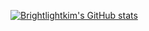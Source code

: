 
[![Brightlightkim's GitHub stats](https://github-readme-stats.vercel.app/api?username=brightlightkim&hide=stars,issues,contribs,prs&count_private=true&theme=gruvbox_light)](https://github.com/brightlightkim/github-readme-stats)


<!--
**brightlightkim/brightlightkim** is a ✨ _special_ ✨ repository because its `README.md` (this file) appears on your GitHub profile.

Here are some ideas to get you started:

- 🔭 I’m currently working on ...
- 🌱 I’m currently learning ...
- 👯 I’m looking to collaborate on ...
- 🤔 I’m looking for help with ...
- 💬 Ask me about ...
- 📫 How to reach me: ...
- 😄 Pronouns: ...
- ⚡ Fun fact: ...
-->
